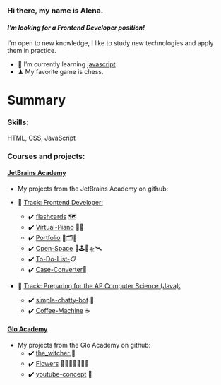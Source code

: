 ### Hi there, my name is Alena.
#### *I’m looking for a Frontend Developer position!*
I'm open to new knowledge,
I like to study new technologies
and apply them in practice.
- 🌱 I’m currently learning [javascript](https://learn.javascript.ru/)
- ♟ My favorite game is chess.

# Summary
### Skills:
 HTML, CSS, JavaScript
### Courses and projects:
#### [JetBrains Academy](https://hyperskill.org/profile/3929743)
- My projects from the JetBrains Academy on github:

- :large_blue_diamond: [Track: Frontend Developer:](https://hyperskill.org/tracks/5)
    - :heavy_check_mark: [flashcards](https://github.com/Alena2020/flashcards) 🗺
    - :heavy_check_mark: [Virtual-Piano](https://github.com/Alena2020/Virtual-Piano) 🎹🎼  
    - :heavy_check_mark: [Portfolio](https://github.com/Alena2020/Portfolio) 🧰🗂🌌
    - :heavy_check_mark: [Open-Space](https://github.com/Alena2020/Open-Space) 🌌🕹🚀🛸🛰
    - :heavy_check_mark: [To-Do-List-](https://github.com/Alena2020/To-Do-List-)📋
    - :heavy_check_mark: [Case-Converter](https://github.com/Alena2020/Case-Converter)📁
- :large_blue_diamond: [Track: Preparing for the AP Computer Science (Java):](https://hyperskill.org/tracks/8)
    - :heavy_check_mark: [simple-chatty-bot](https://github.com/Alena2020/simple-chatty-bot) 🤖
    - :heavy_check_mark: [Coffee-Machine](https://github.com/Alena2020/Coffee-Machine) ☕️
#### [Glo Academy](https://glo.academy/)
- My projects from the Glo Academy on github:
     - :heavy_check_mark: [the_witcher ](https://github.com/Alena2020/the_witcher) 🐺
     - :heavy_check_mark:  [Flowers](https://github.com/Alena2020/Flowers) 💐🌷🌹🌺🌸🌼🌻  
     - :heavy_check_mark:  [youtube-concept](https://github.com/Alena2020/youtube-concept) 📒 
       







<!--
**Alena2020/Alena2020** is a ✨ _special_ ✨ repository because its `README.md` (this file) appears on your GitHub profile.
Languages and Tools:    
Books: 
Libraries and Frameworks:  

:white_check_mark: Это уже сделано    
:negative_squared_cross_mark: Я не буду это делать    
:black_square_button: делать или не делать, вот в чем вопрос?  


Here are some ideas to get you started:

- 🔭 I’m currently working on ...
- 🌱 I’m currently learning ...
- 👯 I’m looking to collaborate on ...
- 🤔 I’m looking for help with ...
- 💬 Ask me about ...
- 📫 How to reach me: ...
- 😄 Pronouns: ...
- ⚡ Fun fact: ...
-->
